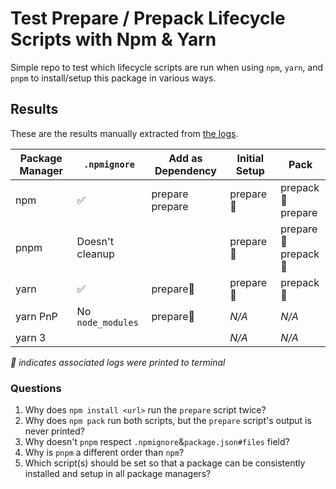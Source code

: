 # Test Prepare / Prepack Lifecycle Scripts with Npm & Yarn

Simple repo to test which lifecycle scripts are run when using `npm`, `yarn`, and `pnpm` to install/setup this package in various ways.

## Results

These are the results manually extracted from [the logs](https://github.com/cinderblock/test-npm-yarn-lifecycle-scripts/actions).

| Package Manager | `.npmignore`      | Add as Dependency  | Initial Setup | Pack                   |
| --------------- | ----------------- | ------------------ | ------------- | ---------------------- |
| npm             | ✅                | prepare<br>prepare | prepare👀     | prepack👀<br>prepare   |
| pnpm            | Doesn't cleanup   |                    | prepare👀     | prepare👀<br>prepack👀 |
| yarn            | ✅                | prepare👀          | prepare👀     | prepack👀              |
| yarn PnP        | No `node_modules` | prepare👀          | _N/A_         | _N/A_                  |
| yarn 3          |                   |                    | _N/A_         | _N/A_                  |

_👀 indicates associated logs were printed to terminal_

### Questions

1. Why does `npm install <url>` run the `prepare` script twice?
1. Why does `npm pack` run both scripts, but the `prepare` script's output is never printed?
1. Why doesn't `pnpm` respect `.npmignore`&`package.json#files` field?
1. Why is `pnpm` a different order than `npm`?
1. Which script(s) should be set so that a package can be consistently installed and setup in all package managers?
